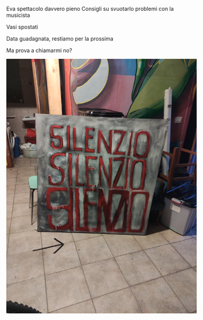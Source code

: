 Eva spettacolo davvero pieno
Consigli su svuotarlo problemi con la musicista 

Vasi spostati

Data guadagnata, restiamo per la prossima 

Ma prova a chiamarmi no? 


![Bologna](IMG_20240621_005511.jpg)
